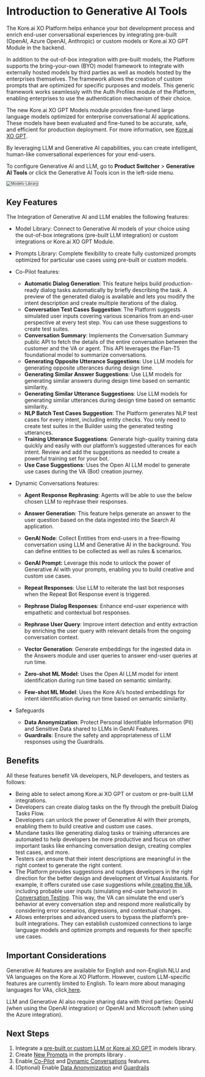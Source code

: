 # Introduction to Generative AI Tools

The Kore.ai XO Platform helps enhance your bot development process and enrich end-user conversational experiences by integrating pre-built (OpenAI, Azure OpenAI, Anthropic) or custom models or Kore.ai XO GPT Module in the backend.

In addition to the out-of-box integration with pre-built models, the Platform supports the bring-your-own (BYO) model framework to integrate with externally hosted models by third parties as well as models hosted by the enterprises themselves. The framework allows the creation of custom prompts that are optimized for specific purposes and models. This generic framework works seamlessly with the Auth Profiles module of the Platform, enabling enterprises to use the authentication mechanism of their choice.

The new Kore.ai XO GPT Models module provides fine-tuned large language models optimized for enterprise conversational AI applications. These models have been evaluated and fine-tuned to be accurate, safe, and efficient for production deployment. For more information, see [Kore.ai XO GPT](xo-gpt-module.md).


By leveraging LLM and Generative AI capabilities, you can create intelligent, human-like conversational experiences for your end-users.



To configure Generative AI and LLM, go to **Product Switcher** > **Generative AI Tools** or click the Generative AI Tools icon in the left-side menu.



<img src="../images/models-library.png" alt="Models-Library" title="Models-Library" style="border: 1px solid gray; zoom:70%;">



## Key Features

The Integration of Generative AI and LLM enables the following features:


* Model Library: Connect to Generative AI models of your choice using the out-of-box integrations (pre-built LLM integration) or custom integrations or Kore.ai XO GPT Module.
* Prompts Library: Complete flexibility to create fully customized prompts optimized for particular use cases using pre-built or custom models.
* Co-Pilot features:
    * **Automatic Dialog Generation**: This feature helps build production-ready dialog tasks automatically by briefly describing the task. A preview of the generated dialog is available and lets you modify the intent description and create multiple iterations of the dialog.
    * **Conversation Test Cases Suggestion**: The Platform suggests simulated user inputs covering various scenarios from an end-user perspective at every test step. You can use these suggestions to create test suites.
    * **Conversation Summary**: Implements the Conversation Summary public API to fetch the details of the entire conversation between the customer and the VA or agent. This API leverages the Flan-T5 foundational model to summarize conversations.
    * **Generating Opposite Utterance Suggestions**: Use LLM models for generating opposite utterances during design time.
    * **Generating Similar Answer Suggestions**: Use LLM models for generating similar answers during design time based on semantic similarity.
    * **Generating Similar Utterance Suggestions**: Use LLM models for generating similar utterances during design time based on semantic similarity.
    * **NLP Batch Test Cases Suggestion**: The Platform generates NLP test cases for every intent, including entity checks. You only need to create test suites in the Builder using the generated testing utterances.
    * **Training Utterance Suggestions**: Generate high-quality training data quickly and easily with our platform’s suggested utterances for each intent. Review and add the suggestions as needed to create a powerful training set for your bot.    
    * **Use Case Suggestions**: Uses the Open AI LLM model to generate use cases during the VA (Bot) creation journey.

    

* Dynamic Conversations features:
    * **Agent Response Rephrasing**: Agents will be able to use the below chosen LLM to rephrase their responses.
    * **Answer Generation**: This feature helps generate an answer to the user question based on the data ingested into the Search AI application.
    * **GenAI Node**: Collect Entities from end-users in a free-flowing conversation using LLM and Generative AI in the background. You can define entities to be collected as well as rules & scenarios.
    * **GenAI Prompt:** Leverage this node to unlock the power of Generative AI with your prompts, enabling you to build creative and custom use cases.
    * **Repeat Responses**: Use LLM to reiterate the last bot responses when the Repeat Bot Response event is triggered.
    * **Rephrase Dialog Responses**: Enhance end-user experience with empathetic and contextual bot responses.

    * **Rephrase User Query**: Improve intent detection and entity extraction by enriching the user query with relevant details from the ongoing conversation context.

    * **Vector Generation**: Generate embeddings for the ingested data in the Answers module and user queries to answer end-user queries at run time.
    * **Zero-shot ML Model**: Uses the Open AI LLM model for intent identification during run time based on semantic similarity.

    * **Few-shot ML Model**: Uses the Kore Ai’s hosted embeddings for intent identification during run time based on semantic similarity.

* Safeguards
    * **Data Anonymization**: Protect Personal Identifiable Information (PII) and Sensitive Data shared to LLMs in GenAI Features.
    * **Guardrails**: Ensure the safety and appropriateness of LLM responses using the Guardrails.

## Benefits

All these features benefit VA developers, NLP developers, and testers as follows:

* Being able to select among Kore.ai XO GPT or custom or pre-built LLM integrations.
* Developers can create dialog tasks on the fly through the prebuilt Dialog Tasks Flow.
* Developers can unlock the power of Generative AI with their prompts, enabling them to build creative and custom use cases.
* Mundane tasks like generating dialog tasks or training utterances are automated to help developers be more productive and focus on other important tasks like enhancing conversation design, creating complex test cases, and more.
* Testers can ensure that their intent descriptions are meaningful in the right context to generate the right content.
* The Platform provides suggestions and nudges developers in the right direction for the better design and development of Virtual Assistants. For example, it offers curated use case suggestions while[ creating the VA](../getting-started/building-a-virtual-assistant.md#create-a-standard-virtual-assistant), including probable user inputs (simulating end-user behavior) in[ Conversation Testing](../automation/testing/regression-testing/conversation-testing/conversation-testing-landing-page.md). This way, the VA can simulate the end user’s behavior at every conversation step and respond more realistically by considering error scenarios, digressions, and contextual changes.
* Allows enterprises and advanced users to bypass the platform’s pre-built integrations. They can establish customized connections to large language models and optimize prompts and requests for their specific use cases.


## Important Considerations

Generative AI features are available for English and non-English NLU and VA languages on the Kore.ai XO Platform. However, custom LLM-specific features are currently limited to English. To learn more about managing languages for VAs, click[ here](../app-settings/language-management/managing-languages-for-multilingual-vas.md).

LLM and Generative AI also require sharing data with third parties: OpenAI (when using the OpenAI integration) or OpenAI and Microsoft (when using the Azure integration).


## Next Steps
1. Integrate a [pre-built or custom LLM or Kore.ai XO GPT](models-library.md) in models library. 
2. Create [ New Prompts](prompts-library.md) in the prompts library .
3. Enable[ Co-Pilot](co-pilot-features.md) and [Dynamic Conversations](dynamic-conversations-features.md) features.
4. (Optional) Enable [Data Anonymization](data-anonymization.md) and [Guardrails](guardrails.md)
